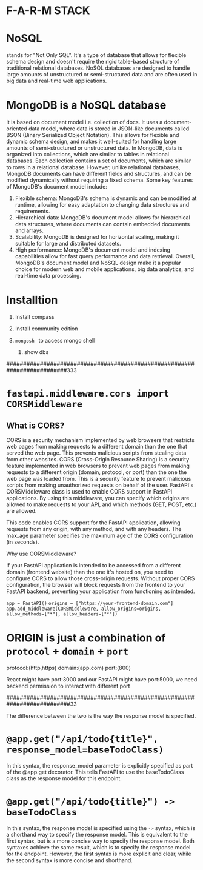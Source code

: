 # F-A-R-M STACK

# NoSQL

stands for "Not Only SQL". It's a type of database that allows for flexible schema design and doesn't require the rigid table-based structure of traditional relational databases. NoSQL databases are designed to handle large amounts of unstructured or semi-structured data and are often used in big data and real-time web applications.

# MongoDB is a NoSQL database

It is based on document model i.e. collection of docs. It uses a document-oriented data model, where data is stored in JSON-like documents called BSON (Binary Serialized Object Notation). This allows for flexible and dynamic schema design, and makes it well-suited for handling large amounts of semi-structured or unstructured data.
In MongoDB, data is organized into collections, which are similar to tables in relational databases. Each collection contains a set of documents, which are similar to rows in a relational database. However, unlike relational databases, MongoDB documents can have different fields and structures, and can be modified dynamically without requiring a fixed schema.
Some key features of MongoDB's document model include:

1. Flexible schema: MongoDB's schema is dynamic and can be modified at runtime, allowing for easy adaptation to changing data structures and requirements.
2. Hierarchical data: MongoDB's document model allows for hierarchical data structures, where documents can contain embedded documents and arrays.
3. Scalability: MongoDB is designed for horizontal scaling, making it suitable for large and distributed datasets.
4. High performance: MongoDB's document model and indexing capabilities allow for fast query performance and data retrieval.
   Overall, MongoDB's document model and NoSQL design make it a popular choice for modern web and mobile applications, big data analytics, and real-time data processing.

# Installtion

1. Install compass
2. Install community edition

3. `mongosh ` to access mongo shell
   1. show dbs

##########################################################################333

# `fastapi.middleware.cors import CORSMiddleware`

## What is CORS?

CORS is a security mechanism implemented by web browsers that restricts web pages from making requests to a different domain than the one that served the web page. This prevents malicious scripts from stealing data from other websites.
CORS (Cross-Origin Resource Sharing) is a security feature implemented in web browsers to prevent web pages from making requests to a different origin (domain, protocol, or port) than the one the web page was loaded from. This is a security feature to prevent malicious scripts from making unauthorized requests on behalf of the user.
FastAPI's CORSMiddleware class is used to enable CORS support in FastAPI applications. By using this middleware, you can specify which origins are allowed to make requests to your API, and which methods (GET, POST, etc.) are allowed.

This code enables CORS support for the FastAPI application, allowing requests from any origin, with any method, and with any headers. The max_age parameter specifies the maximum age of the CORS configuration (in seconds).

Why use CORSMiddleware?

If your FastAPI application is intended to be accessed from a different domain (frontend website) than the one it's hosted on, you need to configure CORS to allow those cross-origin requests. Without proper CORS configuration, the browser will block requests from the frontend to your FastAPI backend, preventing your application from functioning as intended.

`app = FastAPI()`
`origins = ["https://your-frontend-domain.com"]`
`app.add_middleware(CORSMiddleware, allow_origins=origins, allow_methods=["*"], allow_headers=["*"])`

# ORIGIN is just a combination of `protocol` + `domain` + `port`

protocol:(http,https)
domain:(app.com)
port:(800)

React might have port:3000 and our FastAPI might have port:5000, we need backend permission to interact with different port

###########################################################################33

The difference between the two is the way the response model is specified.

# `@app.get("/api/todo{title}", response_model=baseTodoClass)`

In this syntax, the response_model parameter is explicitly specified as part of the @app.get decorator. This tells FastAPI to use the baseTodoClass class as the response model for this endpoint.

# `@app.get("/api/todo{title}") -> baseTodoClass`

In this syntax, the response model is specified using the `->` syntax, which is a shorthand way to specify the response model. This is equivalent to the first syntax, but is a more concise way to specify the response model.
Both syntaxes achieve the same result, which is to specify the response model for the endpoint. However, the first syntax is more explicit and clear, while the second syntax is more concise and shorthand.
